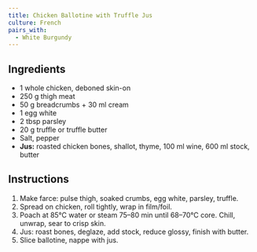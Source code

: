 ```yaml
---
title: Chicken Ballotine with Truffle Jus
culture: French
pairs_with:
  - White Burgundy
---
```


## Ingredients
- 1 whole chicken, deboned skin-on
- 250 g thigh meat
- 50 g breadcrumbs + 30 ml cream
- 1 egg white
- 2 tbsp parsley
- 20 g truffle or truffle butter
- Salt, pepper
- **Jus:** roasted chicken bones, shallot, thyme, 100 ml wine, 600 ml stock, butter

## Instructions
1. Make farce: pulse thigh, soaked crumbs, egg white, parsley, truffle.
2. Spread on chicken, roll tightly, wrap in film/foil.
3. Poach at 85°C water or steam 75–80 min until 68–70°C core. Chill, unwrap, sear to crisp skin.
4. Jus: roast bones, deglaze, add stock, reduce glossy, finish with butter.
5. Slice ballotine, nappe with jus.
